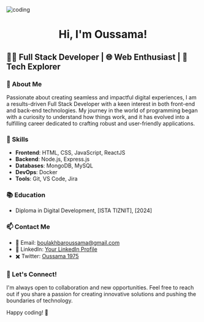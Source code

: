 <img align="center" alt="coding" src="https://github.com/Oussama1975/Oussama1975/assets/148590763/bd690685-4352-4001-8522-bf33c4f7386f.gif" >
<h1 align="center" >Hi, I'm Oussama!</h1>

## 👨‍💻 Full Stack Developer | 🌐 Web Enthusiast | 🚀 Tech Explorer

### 📌 About Me
Passionate about creating seamless and impactful digital experiences, I am a results-driven Full Stack Developer with a keen interest in both front-end and back-end technologies. My journey in the world of programming began with a curiosity to understand how things work, and it has evolved into a fulfilling career dedicated to crafting robust and user-friendly applications.

### 🚀 Skills
- **Frontend**: HTML, CSS, JavaScript, ReactJS
- **Backend**: Node.js, Express.js
- **Databases**: MongoDB, MySQL
- **DevOps**: Docker
- **Tools**: Git, VS Code, Jira

### 📚 Education
- Diploma in Digital Development, [ISTA TIZNIT], [2024]

### 📫 Contact Me
- 📧 Email: boulakhbaroussama@gmail.com
- 🔗 LinkedIn: [Your LinkedIn Profile](link-to-linkedin)
- ✖️ Twitter: [Oussama 1975](https://twitter.com/OssamBou)

### 🤝 Let's Connect!
I'm always open to collaboration and new opportunities. Feel free to reach out if you share a passion for creating innovative solutions and pushing the boundaries of technology.

Happy coding! 🚀
